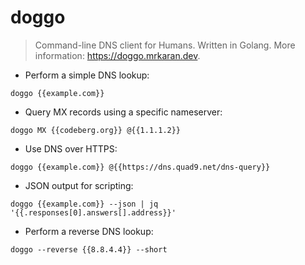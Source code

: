 # doggo

> Command-line DNS client for Humans.
> Written in Golang.
> More information: <https://doggo.mrkaran.dev>.

- Perform a simple DNS lookup:

`doggo {{example.com}}`

- Query MX records using a specific nameserver:

`doggo MX {{codeberg.org}} @{{1.1.1.2}}`

- Use DNS over HTTPS:

`doggo {{example.com}} @{{https://dns.quad9.net/dns-query}}`

- JSON output for scripting:

`doggo {{example.com}} --json | jq '{{.responses[0].answers[].address}}'`

- Perform a reverse DNS lookup:

`doggo --reverse {{8.8.4.4}} --short`

